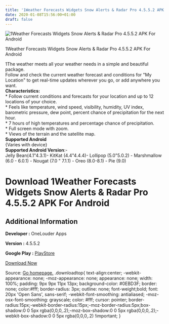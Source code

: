 ```yaml
---
title: '1Weather Forecasts Widgets Snow Alerts & Radar Pro 4.5.5.2 APK For Android'
date: 2020-01-08T15:56:00+01:00
draft: false
---
```


![1Weather Forecasts Widgets Snow Alerts & Radar Pro 4.5.5.2 APK For Android](https://i0.wp.com/apkhome.net/wp-content/uploads/2020/01/1Weather-Forecasts-Widgets-Snow-Alerts-Radar-Pro-4.5.5.2.png "1Weather Forecasts Widgets Snow Alerts & Radar Pro 4.5.5.2 APK For Android")

  

1Weather Forecasts Widgets Snow Alerts & Radar Pro 4.5.5.2 APK For Android

1The weather meets all your weather needs in a simple and beautiful package.  
Follow and check the current weather forecast and conditions for "My Location" to get real-time updates wherever you go, or add anywhere you want.  
**Characteristics:**  
\* Follow current conditions and forecasts for your location and up to 12 locations of your choice.  
\* Feels like temperature, wind speed, visibility, humidity, UV index, barometric pressure, dew point, percent chance of precipitation for the next hour.  
\* 7 hours of high temperatures and percentage chance of precipitation.  
\* Full screen mode with zoom.  
\* Views of the terrain and the satellite map.  
**Supported Android**  
{Varies with device}  
**Supported Android Version**:-  
Jelly Bean(4.1"4.3.1)- KitKat (4.4"4.4.4)- Lollipop (5.0"5.0.2) - Marshmallow (6.0 - 6.0.1) - Nougat (7.0 " 7.1.1) - Oreo (8.0-8.1) - Pie (9.0)

Download 1Weather Forecasts Widgets Snow Alerts & Radar Pro 4.5.5.2 APK For Android
===================================================================================

Additional Information
----------------------

**Developer :** OneLouder Apps

**Version :** 4.5.5.2

**Google Play :** [PlayStore](https://play.google.com/store/apps/details?id=com.handmark.expressweather)

  

[Download Now](https://store4app.co/post/1weather-forecasts-widgets-snow-alerts-amp-radar-pro-4-5-5-2-apk-for-android_1578494545)

  
Source: [Go homepage.](https://store4app.co/post/1weather-forecasts-widgets-snow-alerts-amp-radar-pro-4-5-5-2-apk-for-android_1578494545) .downloadtop{ text-align:center; -webkit-appearance: none; -moz-appearance: none; appearance: none; width: 100%; padding: 9px 9px 11px 13px; background-color: #0EBD3F; border: none; color:#fff; border-radius: 3px; outline: none; font-weight;bold; font: 20px 'Open Sans', sans-serif; -webkit-font-smoothing: antialiased; -moz-osx-font-smoothing: grayscale; color: #fff; cursor: pointer; border-radius:15px;-webkit-border-radius:15px;-moz-border-radius:5px;box-shadow:0 0 5px rgba(0,0,0,.2);-moz-box-shadow:0 0 5px rgba(0,0,0,.2);-webkit-box-shadow:0 0 5px rgba(0,0,0,.2) !important; }